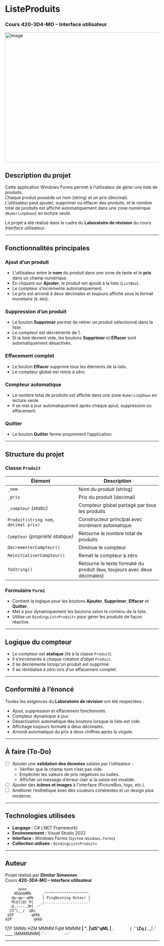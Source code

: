 # ListeProduits  
### Cours 420-3D4-MO – Interface utilisateur  

<img width="664" height="424" alt="Image" src="https://github.com/user-attachments/assets/3959979e-04b0-4556-8cd8-afcf1b0173a0" />


## Description du projet
Cette application Windows Forms permet à l’utilisateur de gérer une liste de produits.  
Chaque produit possède un nom (string) et un prix (decimal).  
L’utilisateur peut ajouter, supprimer ou effacer des produits, et le nombre total de produits est affiché automatiquement dans une zone numérique (`NumericUpDown`) en lecture seule.

Le projet a été réalisé dans le cadre du **Laboratoire de révision** du cours *Interface utilisateur*.

---

## Fonctionnalités principales

### Ajout d’un produit
- L’utilisateur entre le **nom** du produit dans une zone de texte et le **prix** dans un champ numérique.
- En cliquant sur **Ajouter**, le produit est ajouté à la liste (`ListBox`).
- Le compteur s’incrémente automatiquement.
- Le prix est arrondi à deux décimales et toujours affiché sous le format monétaire (`0.00$`).

### Suppression d’un produit
- Le bouton **Supprimer** permet de retirer un produit sélectionné dans la liste.
- Le compteur est décrémenté de 1.
- Si la liste devient vide, les boutons **Supprimer** et **Effacer** sont automatiquement désactivés.

### Effacement complet
- Le bouton **Effacer** supprime tous les éléments de la liste.
- Le compteur global est remis à zéro.

### Compteur automatique
- Le nombre total de produits est affiché dans une zone `NumericUpDown` en lecture seule.
- Il se met à jour automatiquement après chaque ajout, suppression ou effacement.

### Quitter
- Le bouton **Quitter** ferme proprement l’application.

---

## Structure du projet

### Classe `Produit`
| Élément | Description |
|----------|--------------|
| `_nom` | Nom du produit (string) |
| `_prix` | Prix du produit (decimal) |
| `_compteur` *(static)* | Compteur global partagé par tous les produits |
| `Produit(string nom, decimal prix)` | Constructeur principal avec incrément automatique |
| `Compteur` *(propriété statique)* | Retourne le nombre total de produits |
| `DecrementerCompteur()` | Diminue le compteur |
| `ReinitialiserCompteur()` | Remet le compteur à zéro |
| `ToString()` | Retourne le texte formaté du produit (`Nom`, toujours avec deux décimales) |

### Formulaire `Form1`
- Contient la logique pour les boutons **Ajouter**, **Supprimer**, **Effacer** et **Quitter**.
- Met à jour dynamiquement les boutons selon le contenu de la liste.
- Utilise un `BindingList<Produit>` pour gérer les produits de façon réactive.

---

## Logique du compteur
- Le compteur est **statique** (lié à la classe `Produit`).
- Il s’incrémente à chaque création d’objet `Produit`.
- Il se décrémente lorsqu’un produit est supprimé.
- Il se réinitialise à zéro lors d’un effacement complet.

---

## Conformité à l’énoncé
Toutes les exigences du **Laboratoire de révision** ont été respectées :
- Ajout, suppression et effacement fonctionnels.  
- Compteur dynamique à jour.  
- Désactivation automatique des boutons lorsque la liste est vide.  
- Affichage toujours formaté à deux décimales.  
- Arrondi automatique du prix à deux chiffres après la virgule.

---

## À faire (To-Do)
- [ ] Ajouter une **validation des données** saisies par l’utilisateur :  
  - Vérifier que le champ nom n’est pas vide.  
  - Empêcher les valeurs de prix négatives ou nulles.  
  - Afficher un message d’erreur clair si la saisie est invalide.
- [ ] Ajouter des **icônes et images** à l’interface (PictureBox, logo, etc.).
- [ ] Améliorer l’esthétique avec des couleurs cohérentes et un design plus moderne.

---

## Technologies utilisées
- **Langage :** C# (.NET Framework)
- **Environnement :** Visual Studio 2022
- **Interface :** Windows Forms (`System.Windows.Forms`)
- **Collection utilisée :** `BindingList<Produit>`

---

## Auteur
Projet réalisé par **Dimitar Simeonov**  
Cours **420-3D4-MO – Interface utilisateur**



         _nnnn_                      
        dGGGGMMb     ,"""""""""""""""""""".
       @p~qp~~qMb    | PingWinning Rules! |
       M|@||@) M|   _;....................'
       @,----.JM| -'
      JS^\__/  qKL
     dZP        qKRb
    dZP          qKKb
   fZP            SMMb
   HZM            MMMM
   FqM            MMMM
 __| ".        |\dS"qML
 |    `.       | `' \Zq
_)      \.___.,|     .'
\____   )MMMMMM|   .'
     `-'       `--' 

---
